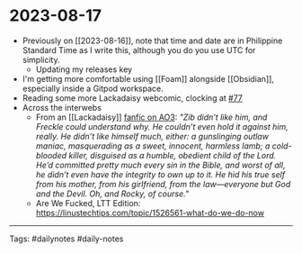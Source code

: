 # 2023-08-17

* Previously on [[2023-08-16]], note that time and date are in Philippine Standard Time as I write this, although you do you use UTC for simplicity.
	* Updating my releases key
* I'm getting more comfortable using [[Foam]] alongside [[Obsidian]], especially inside a Gitpod workspace.
* Reading some more Lackadaisy webcomic, clocking at [#77](https://lackadaisy.com/comic.php?comicid=77)
* Across the interwebs
	* From an [[Lackadaisy]] [fanfic on AO3](https://archiveofourown.org/works/47085124/chapters/119935525): _"Zib didn’t like him, and Freckle could understand why. He couldn’t even hold it against him, really. He didn’t like himself much, either: a gunslinging outlaw maniac, masquerading as a sweet, innocent, harmless lamb; a cold-blooded killer, disguised as a humble, obedient child of the Lord. He’d committed pretty much every sin in the Bible, and worst of all, he didn’t even have the integrity to own up to it. He hid his true self from his mother, from his girlfriend, from the law—everyone but God and the Devil. Oh, and Rocky, of course."_
	* Are We Fucked, LTT Edition: <https://linustechtips.com/topic/1526561-what-do-we-do-now>

---

Tags: #dailynotes #daily-notes
